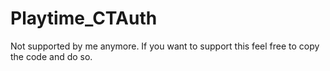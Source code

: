 # Playtime_CTAuth

Not supported by me anymore. If you want to support this feel free to copy the code and do so.
